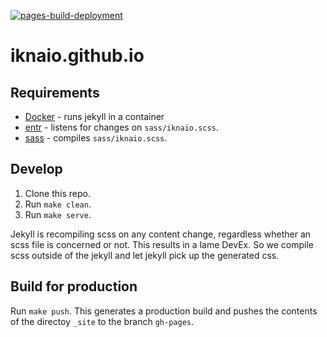 [![pages-build-deployment](https://github.com/iknaio/iknaio.github.io/actions/workflows/pages/pages-build-deployment/badge.svg)](https://github.com/iknaio/iknaio.github.io/actions/workflows/pages/pages-build-deployment)

# iknaio.github.io

## Requirements

* [Docker](https://docs.docker.com/get-docker/) - runs jekyll in a container
* [entr](https://eradman.com/entrproject/) - listens for changes on `sass/iknaio.scss`.
* [sass](https://sass-lang.com/install) - compiles `sass/iknaio.scss`.

## Develop

1. Clone this repo.
2. Run `make clean`.
3. Run `make serve`.

Jekyll is recompiling scss on any content change, regardless whether an scss file is concerned or not. This results in a lame DevEx. So we compile scss outside of the jekyll and let jekyll pick up the generated css.

## Build for production

Run `make push`. This generates a production build and pushes the contents of the directoy `_site` to the branch `gh-pages`.
